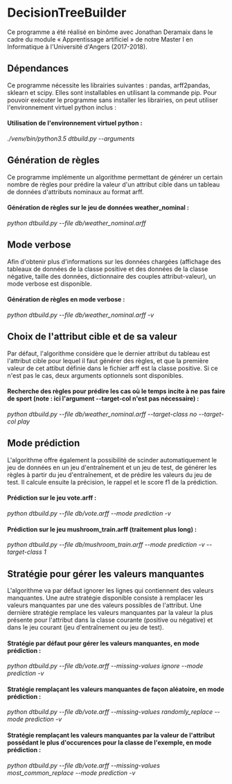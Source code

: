 # DecisionTreeBuilder

Ce programme a été réalisé en binôme avec Jonathan Deramaix dans le cadre du module « Apprentissage artificiel » de notre Master I en Informatique à l'Université d'Angers (2017-2018).

## Dépendances
Ce programme nécessite les librairies suivantes : pandas, arff2pandas, sklearn et scipy. Elles sont installables en utilisant la commande pip. Pour pouvoir exécuter le programme sans installer les librairies, on peut utiliser l'environnement virtuel python inclus :

#### Utilisation de l'environnement virtuel python :
_./venv/bin/python3.5 dtbuild.py --arguments_

## Génération de règles

Ce programme implémente un algorithme permettant de générer un certain nombre de règles pour prédire la valeur d'un attribut cible dans un tableau de données d'attributs nominaux au format arff.

#### Génération de règles sur le jeu de données weather_nominal :
_python dtbuild.py --file db/weather_nominal.arff_ 


## Mode verbose

Afin d'obtenir plus d'informations sur les données chargées (affichage des tableaux de données de la classe positive et des données de la classe négative, taille des données, dictionnaire des couples attribut-valeur), un mode verbose est disponible.

#### Génération de règles en mode verbose :
_python dtbuild.py --file db/weather_nominal.arff -v_


## Choix de l'attribut cible et de sa valeur

Par défaut, l'algorithme considère que le dernier attribut du tableau est l'attribut cible pour lequel il faut générer des règles, et que la première valeur de cet attibut définie dans le fichier arff est la classe positive. Si ce n'est pas le cas, deux arguments optionnels sont disponibles.

#### Recherche des règles pour prédire les cas où le temps incite à ne pas faire de sport (note : ici l'argument --target-col n'est pas nécessaire) :
_python dtbuild.py --file db/weather_nominal.arff --target-class no  --target-col play_

## Mode prédiction

L'algorithme offre également la possibilité de scinder automatiquement le jeu de données en un jeu d'entraînement et un jeu de test, de générer les règles à partir du jeu d'entraînement, et de prédire les valeurs du jeu de test. Il calcule ensuite la précision, le rappel et le score f1 de la prédiction.

#### Prédiction sur le jeu vote.arff :
_python dtbuild.py --file db/vote.arff --mode prediction -v_

#### Prédiction sur le jeu mushroom_train.arff (traitement plus long) :
_python dtbuild.py --file db/mushroom_train.arff --mode prediction -v --target-class 1_


## Stratégie pour gérer les valeurs manquantes

L'algorithme va par défaut ignorer les lignes qui contiennent des valeurs manquantes. Une autre stratégie disponible consiste à remplacer les valeurs manquantes par une des valeurs possibles de l'attribut. Une dernière stratégie remplace les valeurs manquantes par la valeur la plus présente pour l'attribut dans la classe courante (positive ou négative) et dans le jeu courant (jeu d'entraînement ou jeu de test).

#### Stratégie par défaut pour gérer les valeurs manquantes, en mode prédiction :
_python dtbuild.py --file db/vote.arff --missing-values ignore --mode prediction -v_

#### Stratégie remplaçant les valeurs manquantes de façon aléatoire, en mode prédiction :
_python dtbuild.py --file db/vote.arff --missing-values randomly_replace --mode prediction -v_

#### Stratégie remplaçant les valeurs manquantes par la valeur de l'attribut possédant le plus d'occurences pour la classe de l'exemple, en mode prédiction :
_python dtbuild.py --file db/vote.arff --missing-values most_common_replace --mode prediction -v_


